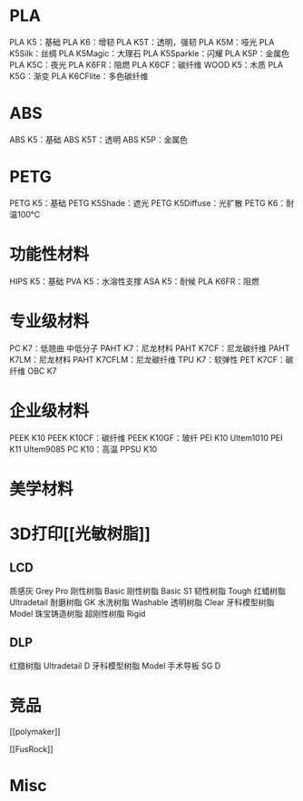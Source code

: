 

# PLA

PLA K5：基础
PLA K6：增韧
PLA K5T：透明，强韧
PLA K5M：哑光
PLA K5Silk：丝绸
PLA K5Magic：大理石
PLA K5Sparkle：闪耀
PLA K5P：金属色
PLA K5C：夜光
PLA K6FR：阻燃
PLA K6CF：碳纤维
WOOD K5：木质
PLA K5G：渐变
PLA K6CFlite：多色碳纤维

# ABS

ABS K5：基础
ABS K5T：透明
ABS K5P：金属色

# PETG

PETG K5：基础
PETG K5Shade：遮光
PETG K5Diffuse：光扩散
PETG K6：耐温100℃


# 功能性材料

HIPS K5：基础
PVA K5：水溶性支撑
ASA K5：耐候
PLA K6FR：阻燃
# 专业级材料

PC K7：低翘曲 中低分子
PAHT K7：尼龙材料
PAHT K7CF：尼龙碳纤维
PAHT K7LM：尼龙材料
PAHT K7CFLM：尼龙碳纤维
TPU K7：软弹性
PET K7CF：碳纤维
OBC K7

# 企业级材料

PEEK K10
PEEK K10CF：碳纤维
PEEK K10GF：玻纤
PEI K10 Ultem1010
PEI K11 Ultem9085
PC K10：高温
PPSU K10


# 美学材料





# 3D打印[[光敏树脂]]

## LCD

质感灰 Grey Pro
刚性树脂 Basic
刚性树脂 Basic S1
韧性树脂 Tough
红蜡树脂 Ultradetail
耐磨树脂 GK
水洗树脂 Washable
透明树脂 Clear
牙科模型树脂 Model
珠宝铸造树脂
超刚性树脂 Rigid

## DLP

红腊树脂 Ultradetail D
牙科模型树脂 Model
手术导板 SG D
# 竞品

[[polymaker]]

[[FusRock]]

# Misc




